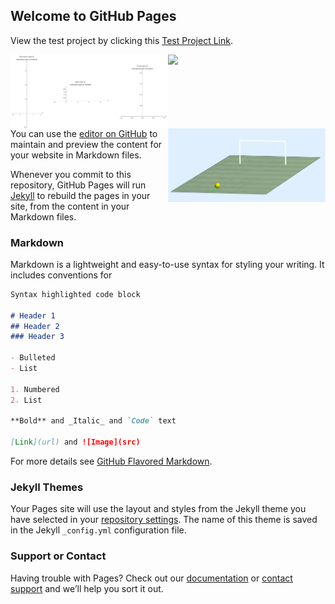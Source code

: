 ## Welcome to GitHub Pages


View the test project by clicking this [Test Project Link](https://github.com/ACM40960/project-fanahanmc).

<img align="right" src="img/footballgif1.gif" width=50.0%>
<img align="right" src="img/footballgif2.gif" width=50.0%>
<img align="right" src="img/footballgif3.gif" width=50.0%>

You can use the [editor on GitHub](https://github.com/fanahanmc/fanahanmc.github.io/edit/main/README.md) to maintain and preview the content for your website in Markdown files.

Whenever you commit to this repository, GitHub Pages will run [Jekyll](https://jekyllrb.com/) to rebuild the pages in your site, from the content in your Markdown files.

### Markdown

Markdown is a lightweight and easy-to-use syntax for styling your writing. It includes conventions for

```markdown
Syntax highlighted code block

# Header 1
## Header 2
### Header 3

- Bulleted
- List

1. Numbered
2. List

**Bold** and _Italic_ and `Code` text

[Link](url) and ![Image](src)
```

For more details see [GitHub Flavored Markdown](https://guides.github.com/features/mastering-markdown/).

### Jekyll Themes

Your Pages site will use the layout and styles from the Jekyll theme you have selected in your [repository settings](https://github.com/fanahanmc/fanahanmc.github.io/settings/pages). The name of this theme is saved in the Jekyll `_config.yml` configuration file.

### Support or Contact

Having trouble with Pages? Check out our [documentation](https://docs.github.com/categories/github-pages-basics/) or [contact support](https://support.github.com/contact) and we’ll help you sort it out.
